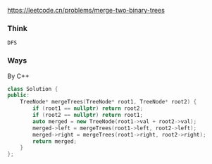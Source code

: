 https://leetcode.cn/problems/merge-two-binary-trees

### Think
```
DFS
```

### Ways
By C++
```C++
class Solution {
public:
    TreeNode* mergeTrees(TreeNode* root1, TreeNode* root2) {
        if (root1 == nullptr) return root2;
        if (root2 == nullptr) return root1;
        auto merged = new TreeNode(root1->val + root2->val);
        merged->left = mergeTrees(root1->left, root2->left);
        merged->right = mergeTrees(root1->right, root2->right);
        return merged;        
    }
};
```
